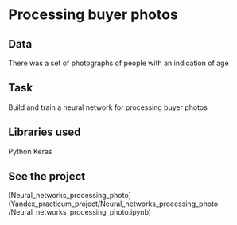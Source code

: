 # Processing buyer photos
## Data
There was a set of photographs of people with an indication of age
## Task
Build and train a neural network for processing buyer photos
## Libraries used
Python Keras
## See the project
[Neural_networks_processing_photo](Yandex_practicum_project/Neural_networks_processing_photo
/Neural_networks_processing_photo.ipynb)
